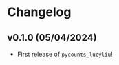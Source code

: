 # Changelog

<!--next-version-placeholder-->

## v0.1.0 (05/04/2024)

- First release of `pycounts_lucyliu`!